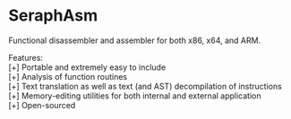 # SeraphAsm

Functional disassembler and assembler for both x86, x64, and ARM.<br>

Features:<br>
[+] Portable and extremely easy to include<br>
[+] Analysis of function routines<br>
[+] Text translation as well as text (and AST) decompilation of instructions<br>
[+] Memory-editing utilities for both internal and external application<br>
[+] Open-sourced<br>
